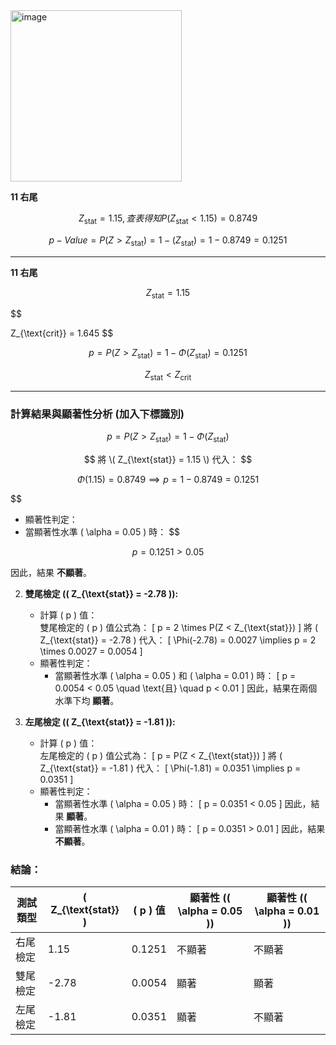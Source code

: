 <img width="274" alt="image" src="https://github.com/user-attachments/assets/c813b168-5f91-4aed-a8aa-3bdac337d2fa">

**11 右尾**

$$
Z_{\text{stat}} = 1.15, 查表得知 P(Z_{\text{stat}} < 1.15) = 0.8749
$$

$$
p-Value = P(Z > Z_{\text{stat}}) = 1 - (Z_{\text{stat}}) = 1 - 0.8749 = 0.1251
$$



---

**11 右尾**

$$
Z_{\text{stat}} = 1.15
$$

$$

Z_{\text{crit}} = 1.645
$$

$$
p = P(Z > Z_{\text{stat}}) = 1 - \Phi(Z_{\text{stat}}) = 0.1251
$$

$$
     Z_{\text{stat}} < Z_{\text{crit}}
$$

---
### 計算結果與顯著性分析 (加入下標識別)






$$
p = P(Z > Z_{\text{stat}}) = 1 - \Phi(Z_{\text{stat}})
$$

$$
將 \( Z_{\text{stat}} = 1.15 \) 代入：
$$

$$
\Phi(1.15) = 0.8749 \implies p = 1 - 0.8749 = 0.1251
$$

$$
- 顯著性判定：  
- 當顯著性水準 \( \alpha = 0.05 \) 時：
$$

$$
p = 0.1251 > 0.05
$$

因此，結果 **不顯著**。

2. **雙尾檢定 (\( Z_{\text{stat}} = -2.78 \)):**  
   - 計算 \( p \) 值：  
     雙尾檢定的 \( p \) 值公式為：
     \[
     p = 2 \times P(Z < Z_{\text{stat}})
     \]
     將 \( Z_{\text{stat}} = -2.78 \) 代入：
     \[
     \Phi(-2.78) = 0.0027 \implies p = 2 \times 0.0027 = 0.0054
     \]
   - 顯著性判定：  
     - 當顯著性水準 \( \alpha = 0.05 \) 和 \( \alpha = 0.01 \) 時：
       \[
       p = 0.0054 < 0.05 \quad \text{且} \quad p < 0.01
       \]
       因此，結果在兩個水準下均 **顯著**。

3. **左尾檢定 (\( Z_{\text{stat}} = -1.81 \)):**  
   - 計算 \( p \) 值：  
     左尾檢定的 \( p \) 值公式為：
     \[
     p = P(Z < Z_{\text{stat}})
     \]
     將 \( Z_{\text{stat}} = -1.81 \) 代入：
     \[
     \Phi(-1.81) = 0.0351 \implies p = 0.0351
     \]
   - 顯著性判定：  
     - 當顯著性水準 \( \alpha = 0.05 \) 時：
       \[
       p = 0.0351 < 0.05
       \]
       因此，結果 **顯著**。  
     - 當顯著性水準 \( \alpha = 0.01 \) 時：
       \[
       p = 0.0351 > 0.01
       \]
       因此，結果 **不顯著**。

### 結論：
| 測試類型        | \( Z_{\text{stat}} \) | \( p \) 值  | 顯著性 (\( \alpha = 0.05 \)) | 顯著性 (\( \alpha = 0.01 \)) |
|------------------|-----------------|----------|-------------------------|-------------------------|
| 右尾檢定        | 1.15            | 0.1251   | 不顯著                  | 不顯著                  |
| 雙尾檢定        | -2.78           | 0.0054   | 顯著                    | 顯著                    |
| 左尾檢定        | -1.81           | 0.0351   | 顯著                    | 不顯著                  |

